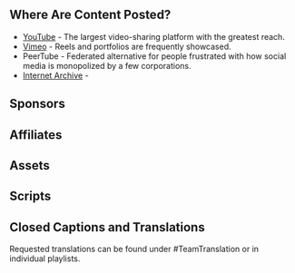 ## Where Are Content Posted?
- [YouTube](https://www.youtube.com/@rikaklassen) - The largest video-sharing platform with the greatest reach.
- [Vimeo](https://vimeo.com/rikaklassen) - Reels and portfolios are frequently showcased.
- PeerTube - Federated alternative for people frustrated with how social media is monopolized by a few corporations.
- [Internet Archive](https://archive.org/details/@rika_klassen) - 
## Sponsors
## Affiliates
## Assets
## Scripts
## Closed Captions and Translations
Requested translations can be found under #TeamTranslation or in individual playlists.
